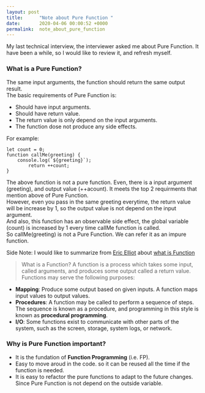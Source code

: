 ```yaml
---
layout: post
title:      "Note about Pure Function "
date:       2020-04-06 00:00:52 +0000
permalink:  note_about_pure_function
---
```



My last technical interview, the interviewer asked me about Pure Function. It have been a while, so I would like to review it, and refresh myself.

### What is a Pure Function?  
The same input arguments, the function should return the same output result.  
The basic requirements of Pure Function is: 
* Should have input arguments.
* Should have return value.
* The return value is only depend on the input arguments. 
* The function dose not produce any side effects. 

For example:  
```
let count = 0;
function callMe(greeting) {
    console.log(`${greeting}`);
		return ++count;
}
```  
The above function is not a pure function. Even, there is a input argument (greeting), and output value (++acount).  It meets the top 2 requirments that mention above of Pure Function.  
However, even you pass in the same greeting everytime, the return value will be increase by 1, so the output value is not depend on the input argument.    
And also, this function has an observable side effect, the global variable (count)  is increased by 1 every time callMe function is called.   
So callMe(greeting) is not a Pure Function.  We can refer it as an impure function. 

Side Note: I would like to summarize from [Eric Elliot](https://medium.com/@_ericelliott) about [what is Function](https://medium.com/javascript-scene/master-the-javascript-interview-what-is-a-pure-function-d1c076bec976)   
> What is a Function?
A function is a process which takes some input, called arguments, and produces some output called a return value.   
> Functions may serve the following purposes:
* **Mapping**: Produce some output based on given inputs. A function maps input values to output values.
* **Procedures**: A function may be called to perform a sequence of steps. The sequence is known as a procedure, and programming in this style is known as **procedural programming**.  
* **I/O**: Some functions exist to communicate with other parts of the system, such as the screen, storage, system logs, or network.
 
 ### Why is Pure Function important?   
*  It is the fundation of **Function Programming** (i.e. FP).  
*  Easy to move aroud in the code. so it can be reused all the time if the function is needed.
*  It is easy to refactor the pure functions to adapt to the future changes. Since Pure Function is not depend on the outside variable. 
